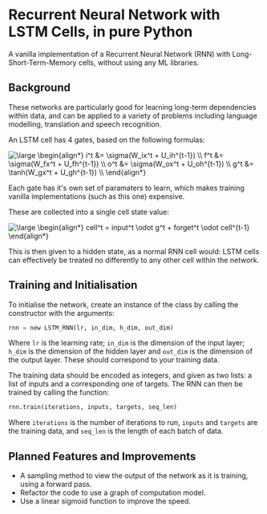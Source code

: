# Recurrent Neural Network with LSTM Cells, in pure Python
A vanilla implementation of a Recurrent Neural Network (RNN) with Long-Short-Term-Memory cells, without using any ML libraries.

## Background

These networks are particularly good for learning long-term dependencies within data, and can be applied to a variety of problems including language modelling, translation and speech recognition.

An LSTM cell has 4 gates, based on the following formulas:

<img src="https://latex.codecogs.com/svg.latex?\large&space;\begin{align*}&space;input^t&space;&=&space;\sigma(W_ix^t&space;&plus;&space;U_ih^{t-1})&space;\\&space;forget^t&space;&=&space;\sigma(W_fx^t&space;&plus;&space;U_fh^{t-1})&space;\\&space;output^t&space;&=&space;x\sigma(W_ox^t&space;&plus;&space;U_oh^{t-1})&space;\\&space;g^t&space;&=&space;\tanh(W_gx^t&space;&plus;&space;U_gh^{t-1})&space;\\&space;\end{align*}" title="\large \begin{align*} i^t &= \sigma(W_ix^t + U_ih^{t-1}) \\ f^t &= \sigma(W_fx^t + U_fh^{t-1}) \\ o^t &= \sigma(W_ox^t + U_oh^{t-1}) \\ g^t &= \tanh(W_gx^t + U_gh^{t-1}) \\ \end{align*}" />

Each gate has it's own set of paramaters to learn, which makes training vanilla implementations (such as this one) expensive.

These are collected into a single cell state value:

<img src="https://latex.codecogs.com/svg.latex?\large&space;\begin{align*}&space;cell^t&space;=&space;input^t&space;\odot&space;g^t&space;&plus;&space;forget^t&space;\odot&space;cell^{t-1}&space;\end{align*}" title="\large \begin{align*} cell^t = input^t \odot g^t + forget^t \odot cell^{t-1} \end{align*}" />

This is then given to a hidden state, as a normal RNN cell would: LSTM cells can effectively be treated no differently to any other cell within the network.

## Training and Initialisation

To initialise the network, create an instance of the class by calling the constructor with the arguments:

```python
rnn = new LSTM_RNN(lr, in_dim, h_dim, out_dim)
```

Where `lr` is the learning rate; `in_dim` is the dimension of the input layer; `h_dim` is the dimension of the hidden layer and `out_dim` is the dimension of the output layer. These should correspond to your training data.

The training data should be encoded as integers, and given as two lists: a list of inputs and a corresponding one of targets. The RNN can then be trained by calling the function:

```python
rnn.train(iterations, inputs, targets, seq_len)
```

Where `iterations` is the number of iterations to run, `inputs` and `targets` are the training data, and `seq_len` is the length of each batch of data.

## Planned Features and Improvements
* A sampling method to view the output of the network as it is training, using a forward pass.
* Refactor the code to use a graph of computation model.
* Use a linear sigmoid function to improve the speed.